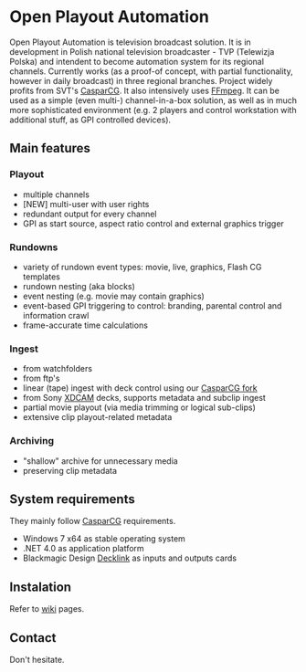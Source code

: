 # Open Playout Automation
Open Playout Automation is television broadcast solution. It is in development in Polish national television broadcaster - TVP (Telewizja Polska) and intendent to become automation system for its regional channels. Currently works (as a proof-of concept, with partial functionality, however in daily broadcast) in three regional branches. Project widely profits from SVT's [CasparCG]. It also intensively uses [FFmpeg]. 
It can be used as a simple (even multi-) channel-in-a-box solution, as well as in much more sophisticated environment (e.g. 2 players and control workstation with additional stuff, as GPI controlled devices).

## Main features 
### Playout
- multiple channels
- [NEW] multi-user with user rights
- redundant output for every channel
- GPI as start source, aspect ratio control and external graphics trigger

### Rundowns
- variety of rundown event types: movie, live, graphics, Flash CG templates
- rundown nesting (aka blocks)
- event nesting (e.g. movie may contain graphics)
- event-based GPI triggering to control: branding, parental control and information crawl
- frame-accurate time calculations

### Ingest
- from watchfolders
- from ftp's
- linear (tape) ingest with deck control using our [CasparCG fork](https://github.com/jaskie/Server)
- from Sony [XDCAM](http://en.wikipedia.org/wiki/XDCAM) decks, supports metadata and subclip ingest
- partial movie playout (via media trimming or logical sub-clips)
- extensive clip playout-related metadata

### Archiving
- "shallow" archive for unnecessary media
- preserving clip metadata

## System requirements
They mainly follow [CasparCG] requirements.
- Windows 7 x64 as stable operating system
- .NET 4.0 as application platform
- Blackmagic Design [Decklink] as inputs and outputs cards

## Instalation
Refer to [wiki] pages.

## Contact
Don't hesitate.

[CasparCG]: http://www.casparcg.com
[FFmpeg]: http://ffmpeg.org/
[Decklink]: https://www.blackmagicdesign.com/products/decklink
[wiki]: https://github.com/jaskie/PlayoutAutomation/wiki
